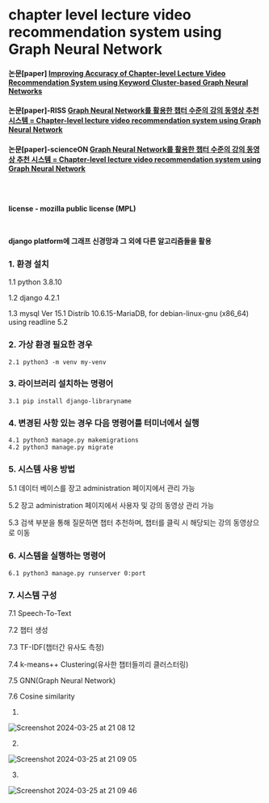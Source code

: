 <h1><b>chapter level lecture video recommendation system using Graph Neural Network</b></h1>
<h4>논문[paper] <a href="https://journal.kci.go.kr/jksci/archive/articleView?artiId=ART003104517">Improving Accuracy of Chapter-level Lecture Video Recommendation System using Keyword Cluster-based Graph Neural Networks</a></4>

<h4>논문[paper]-RISS <a href="https://www.riss.kr/search/detail/DetailView.do?p_mat_type=be54d9b8bc7cdb09&control_no=8880060ffec5650bffe0bdc3ef48d419&outLink=K">Graph Neural Network를 활용한 챕터 수준의 강의 동영상 추천 시스템 = Chapter-level lecture video recommendation system using Graph Neural Network</a></4>

<h4>논문[paper]-scienceON <a href="https://scienceon.kisti.re.kr/srch/selectPORSrchArticle.do?cn=DIKO0016835391&fbclid=IwZXh0bgNhZW0CMTEAAR0N098y0pUjimMzz6kju2Mw_rh9xQrOLJjI0Cb3tYyWNDxf6dmER_YOvic_aem_BiH8cKASkCIdlzfZ82PACg#;">Graph Neural Network를 활용한 챕터 수준의 강의 동영상 추천 시스템 = Chapter-level lecture video recommendation system using Graph Neural Network</a></4>

<br><br>
<p>license - mozilla public license (MPL)</p><br>
<p>django platform에 그래프 신경망과 그 외에 다른 알고리즘들을 활용</p>

<h3> 1. 환경 설치 </h3>
    <p>1.1 python 3.8.10</p>
    <p>1.2 django 4.2.1</p>
    <p>1.3 mysql  Ver 15.1 Distrib 10.6.15-MariaDB, for debian-linux-gnu (x86_64) using readline 5.2</p>

<h3><b>2. 가상 환경 필요한 경우 </b></h3>

    2.1 python3 -m venv my-venv

<h3><b>3. 라이브러리 설치하는 명령어 </b></h3>

    3.1 pip install django-libraryname

<h3><b>4. 변경된 사항 있는 경우 다음 명령어를 터미너에서 실행 </b></h3>

    4.1 python3 manage.py makemigrations
    4.2 python3 manage.py migrate

<h3><b>5. 시스템 사용 방법 </b></h3>
    <p> 5.1 데이터 베이스를 장고 administration 페이지에서 관리 가능</p>
    <p> 5.2 장고 administration 페이지에서 사용자 및 강의 동영상 관리 가능</p>
    <p> 5.3 검색 부분을 통해 질문하면 챕터 추천하며, 챕터를 클릭 시 해당되는 강의 동영상으로 이동</p>


<h3><b>6. 시스템을 실행하는 명령어 </b></h3>
    
    6.1 python3 manage.py runserver 0:port

<h3><b>7. 시스템 구성 </b></h3>
    <p> 7.1 Speech-To-Text </p>
    <p> 7.2 챕터 생성</p>
    <p> 7.3 TF-IDF(챕터간 유사도 측정)</p>
    <p> 7.4 k-means++ Clustering(유사한 챕터들끼리 클러스터링)</p>
    <p> 7.5 GNN(Graph Neural Network) </p>
    <p> 7.6 Cosine similarity </p>

1)   

![Screenshot 2024-03-25 at 21 08 12](https://github.com/chimeddor/recommendation-system-videos-chapter/assets/53028417/e8ae8793-ad38-478b-b068-17414e526d0d)

2)

![Screenshot 2024-03-25 at 21 09 05](https://github.com/chimeddor/recommendation-system-videos-chapter/assets/53028417/0c090f1d-aec8-4257-8d98-78ec79fabbaa)

3)

![Screenshot 2024-03-25 at 21 09 46](https://github.com/chimeddor/recommendation-system-videos-chapter/assets/53028417/cbaf189f-8572-4a3a-9d5f-3cc437c20f73)
